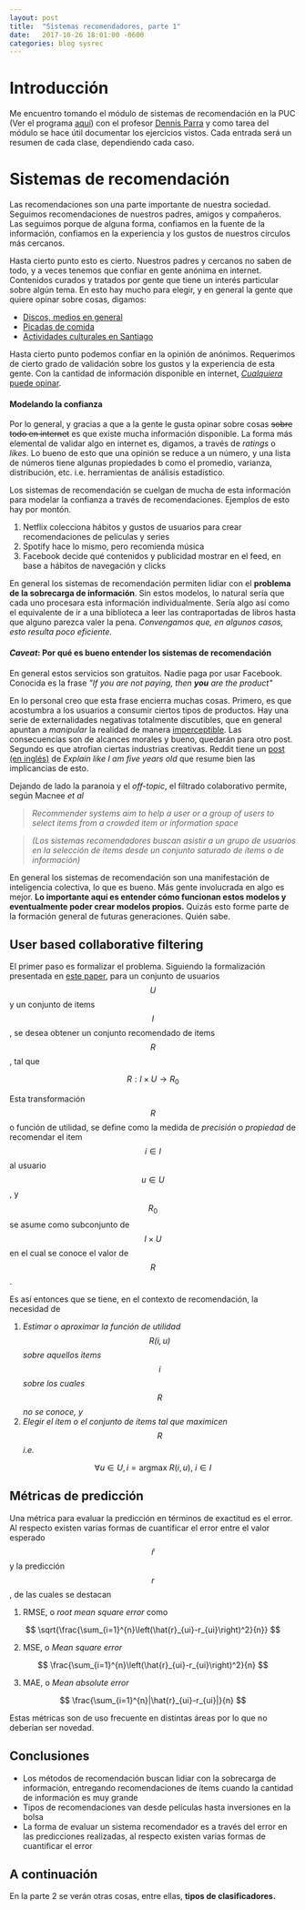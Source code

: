 ```yaml
---
layout: post
title:  "Sistemas recomendadores, parte 1"
date:   2017-10-26 18:01:00 -0600
categories: blog sysrec
---
```


# Introducción

Me encuentro tomando el módulo de sistemas de recomendación en la PUC
(Ver el programa
[aquí](www.ing.uc.cl/educacionprofesional/?diplomado=diplomado-big-data))
con el profesor [Dennis Parra](http://dparra.sitios.ing.uc.cl/) y como tarea del módulo se hace útil documentar los ejercicios vistos. Cada entrada será un resumen de cada clase, dependiendo cada caso.

# Sistemas de recomendación

Las recomendaciones son una parte importante de nuestra sociedad.
Seguimos recomendaciones de nuestros padres, amigos y compañeros. Las
seguimos porque de alguna forma, confiamos en la fuente de la
información, confiamos en la experiencia y los gustos de nuestros
círculos más cercanos.

Hasta cierto punto esto es cierto. Nuestros padres y cercanos no saben
de todo, y a veces tenemos que confiar en gente anónima en internet.
Contenidos curados y tratados por gente que tiene un interés particular
sobre algún tema. En esto hay mucho para elegir, y en general la gente
que quiere opinar sobre cosas, digamos:

-   [Discos, medios en general](http://www.paniko.cl/)
-   [Picadas de comida](https://elpicadista.cl/)
-   [Actividades culturales en Santiago](http://estoy.cl/)

Hasta cierto punto podemos confiar en la opinión de anónimos. Requerimos
de cierto grado de validación sobre los gustos y la experiencia de esta
gente. Con la cantidad de información disponible en internet,
[*Cualquiera* puede opinar](http://maddox.xmission.com/).

#### Modelando la confianza

Por lo general, y gracias a que a la gente le gusta opinar
sobre cosas ~~sobre todo en internet~~ es que existe mucha información disponible. La forma más elemental de validar algo en internet es, digamos, a través de *ratings*
o *likes*. Lo bueno de esto que una opinión se reduce a un número, y una lista de números tiene algunas propiedades b como el promedio,
varianza, distribución, etc. i.e. herramientas de análisis estadístico.

Los sistemas de recomendación se cuelgan de mucha de esta información
para modelar la confianza a través de recomendaciones. Ejemplos de esto hay por montón.

1.  Netflix colecciona hábitos y gustos de usuarios para crear
    recomendaciones de películas y series
2.  Spotify hace lo mismo, pero recomienda música
3.  Facebook decide qué contenidos y publicidad mostrar en el feed, en base a hábitos de navegación y clicks

En general los sistemas de recomendación permiten lidiar con el **problema de la sobrecarga de información**. Sin estos modelos, lo natural sería que cada uno procesara esta información individualmente. Sería algo así como el equivalente de ir a una biblioteca a leer las contraportadas de libros hasta que alguno parezca valer la pena. *Convengamos que, en algunos casos, esto resulta poco eficiente.*

#### *Caveat*: Por qué es bueno entender los sistemas de recomendación

En general estos servicios son gratuitos. Nadie paga por usar Facebook. Conocida es la frase *"If you are not paying, then **you** are the product"* 

En lo personal creo que esta frase encierra muchas cosas. Primero, es
que acostumbra a los usuarios a consumir ciertos tipos de productos. Hay una serie de externalidades negativas totalmente discutibles, que en general apuntan a *manipular* la realidad de manera [imperceptible](https://www.theguardian.com/technology/2014/jun/29/facebook-users-emotions-news-feeds). Las consecuencias son de alcances morales y bueno, quedarán para otro post. Segundo es que atrofian ciertas industrias creativas. Reddit tiene un [post (en inglés)](https://www.reddit.com/r/explainlikeimfive/comments/2m3f05/eli5_if_something_is_free_you_are_the_product/) de *Explain like I am five years old* que resume bien las implicancias de esto.

Dejando de lado la paranoia y el *off-topic*, el filtrado colaborativo permite, según Macnee *et al*

<!-- Todo completar referencia -->

> *Recommender systems aim to help a user or a group of users to select items from a crowded item or information space*

> *(Los sistemas recomendadores buscan asistir a un grupo de usuarios en la selección de ítems desde un conjunto saturado de ítems o de información)*

En general los sistemas de recomendación son una manifestación de
inteligencia colectiva, lo que es bueno. Más gente involucrada en algo es mejor. **Lo importante aquí es entender cómo funcionan estos modelos y eventualmente poder crear modelos propios.** Quizás esto forme parte de la formación general de futuras generaciones. Quién sabe.

## User based collaborative filtering

El primer paso es formalizar el problema. Siguiendo la formalización
presentada en
[este paper](http://citeseerx.ist.psu.edu/viewdoc/download?doi=10.1.1.423.5258&rep=rep1&type=pdf), para un conjunto de usuarios $$U$$ y un conjunto de items $$I$$, se
desea obtener un conjunto recomendado de items $$R$$, tal que

$$ R: I \times U \rightarrow R_0 $$

Esta transformación $$ R $$ o función de utilidad, se define como la medida de *precisión* o *propiedad* de recomendar el item $$ i \in I $$ al usuario $$ u \in U $$, y $$ R_0 $$ se asume como subconjunto de $$ I \times U $$ en el cual se conoce el valor de $$ R $$. 

Es así entonces que se tiene, en el contexto de recomendación, la necesidad de 

1.  *Estimar o aproximar la función de utilidad $$R(i,u)$$ sobre aquellos items $$i$$ sobre los cuales $$R$$ no se conoce, y*
2.  *Elegir el ítem o el conjunto de ítems tal que maximicen  $$R$$ i.e.*

$$ \forall u \in U, i = \mbox{argmax } R(i,u) \mbox{, }  i \in I $$

## Métricas de predicción

Una métrica para evaluar la predicción en términos de exactitud es el error. Al respecto existen varias formas de cuantificar el error entre el valor esperado $$ \hat{r} $$ y la predicción $$ r $$, de las cuales se destacan 

1.  RMSE, o *root mean square error* como
  
$$  \sqrt{\frac{\sum_{i=1}^{n}\left(\hat{r}_{ui}-r_{ui}\right)^2}{n}} $$ 

2.  MSE, o *Mean square error*

$$  \frac{\sum_{i=1}^{n}\left(\hat{r}_{ui}-r_{ui}\right)^2}{n} $$

3.  MAE, o *Mean absolute error*

$$ \frac{\sum_{i=1}^{n}|\hat{r}_{ui}-r_{ui}|}{n} $$

Estas métricas son de uso frecuente en distintas áreas por lo que no deberían ser novedad. 

## Conclusiones

*  Los métodos de recomendación buscan lidiar con la sobrecarga de información, entregando recomendaciones de ítems cuando la cantidad de información es muy grande
*  Tipos de recomendaciones van desde películas hasta inversiones en la bolsa
*  La forma de evaluar un sistema recomendador es a través del error en las predicciones realizadas, al respecto existen varias formas de cuantificar el error

## A continuación

En la parte 2 se verán otras cosas, entre ellas, **tipos de clasificadores.**
